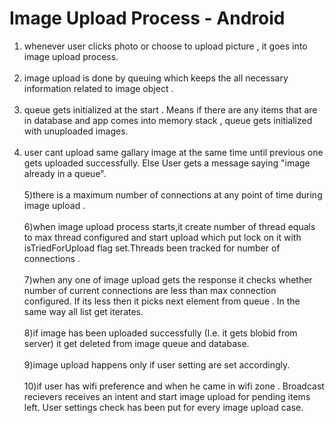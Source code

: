 Image Upload Process - Android
===================

1) whenever user clicks photo or choose to upload picture , it goes into image upload process. <br><br>
2) image upload is done by queuing which keeps the all necessary information related to image object . <br><br>
3) queue gets initialized at the start . Means if there are any items that are in database and app comes into memory stack , queue gets initialized with unuploaded images. <br><br>
4) user cant upload same gallary image at the same time until previous one gets uploaded successfully. Else
User gets a message saying "image already in a queue". <br><br>
5)there is a maximum number of connections at any point of time during image upload .<br><br>
6)when image upload process starts,it create number of thread equals to max thread configured and start upload which put lock on it with isTriedForUpload flag set.Threads been tracked for number of connections .<br><br>
7)when any one of image upload gets the response it checks whether number of current connections are less than max connection configured.
If its less then it picks next element from queue .
In the same way all list get iterates.<br><br>
8)if image has been uploaded successfully (I.e. it gets blobid from server) it get deleted from image queue and database.<br><br>
9)image upload happens only if user setting are set accordingly.<br><br>
10)if user has wifi preference and when he came in wifi zone . Broadcast recievers receives an intent and start image upload for pending items left. User settings check has been put for every image upload case.<br><br>


